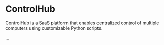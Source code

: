 # ControlHub

ControlHub is a SaaS platform that enables centralized control of multiple computers using customizable Python scripts.

...
